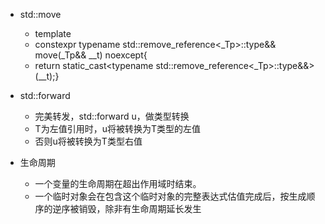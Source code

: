 

* std::move
  * template<typename _Tp>
  * constexpr typename std::remove_reference<_Tp>::type&& move(_Tp&& __t) noexcept{
  * return static_cast<typename std::remove_reference<_Tp>::type&&>(__t);}


* std::forward
  * 完美转发，std::forward<T> u，做类型转换
  * T为左值引用时，u将被转换为T类型的左值
  * 否则u将被转换为T类型右值


* 生命周期
  * 一个变量的生命周期在超出作用域时结束。
  * 一个临时对象会在包含这个临时对象的完整表达式估值完成后，按生成顺序的逆序被销毁，除非有生命周期延长发生





